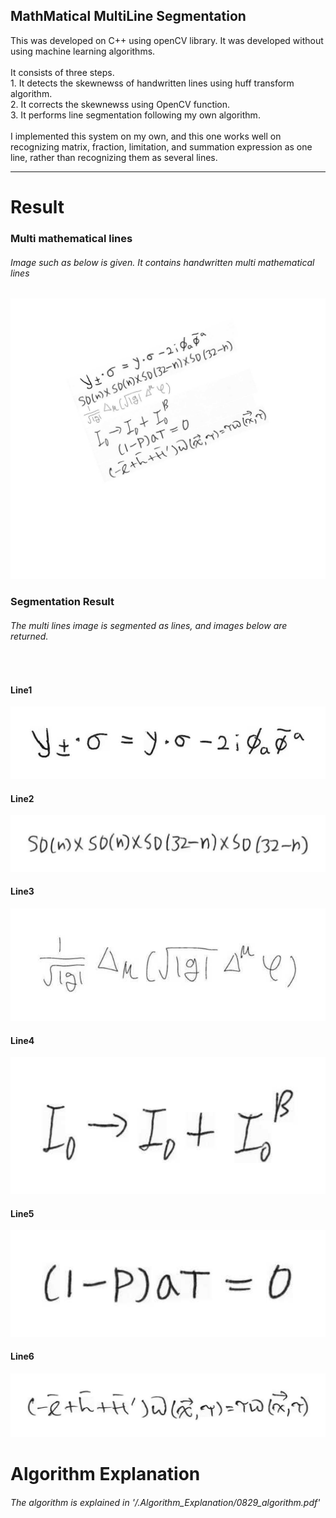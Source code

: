 <h2> MathMatical MultiLine Segmentation </h2>
<div>
This was developed on C++ using openCV library.
It was developed without using machine learning algorithms.
<br><br>
It consists of three steps.<br>
1. It detects the skewnewss of handwritten lines using huff transform algorithm.  <br>
2. It corrects the skewnewss using OpenCV function. <br>
3. It performs line segmentation following my own algorithm. <br><br>
I implemented this system on my own, and this one works well on recognizing matrix, fraction, limitation, and summation expression as one line, rather than recognizing them as several lines.
</div>
<hr></hr>

# Result
### Multi mathematical lines
<h6>
Image such as below is given. It contains handwritten multi mathematical  lines
</h6>

<img src=./Results/multi_lines.jpg title="TRIM_OFF_cun_waf" alt="TRIM_OFF_cun_waf"></img><br/>

### Segmentation Result

<h6>
The multi lines image is segmented as lines, and images below are returned.
</h6><br/>

#### Line1
<img src=./Results/line1.jpg title="TRIM_OFF_cun_waf" alt="TRIM_OFF_cun_waf"></img><br/>

#### Line2
<img src=./Results/line2.jpg  title="TRIM_OFF_cun_waf" alt="TRIM_OFF_cun_waf"></img><br/>

#### Line3
<img src=./Results/line3.jpg title="TRIM_OFF_cun_waf" alt="TRIM_OFF_cun_waf"></img><br/>

#### Line4
<img src=./Results/line4.jpg  title="TRIM_OFF_cun_waf" alt="TRIM_OFF_cun_waf"></img><br/>

#### Line5
<img src=./Results/line5.jpg  title="TRIM_OFF_cun_waf" alt="TRIM_OFF_cun_waf"></img><br/>

#### Line6
<img src=./Results/line6.jpg  title="TRIM_OFF_cun_waf" alt="TRIM_OFF_cun_waf"></img><br/>

# Algorithm Explanation
<h6>
The algorithm is explained in '/.Algorithm_Explanation/0829_algorithm.pdf'
</h6>
